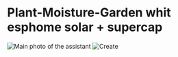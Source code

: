# Plant-Moisture-Garden whit esphome solar + supercap

![Main photo of the assistant](asisstant.jpg)
![Create](create.jpg)
